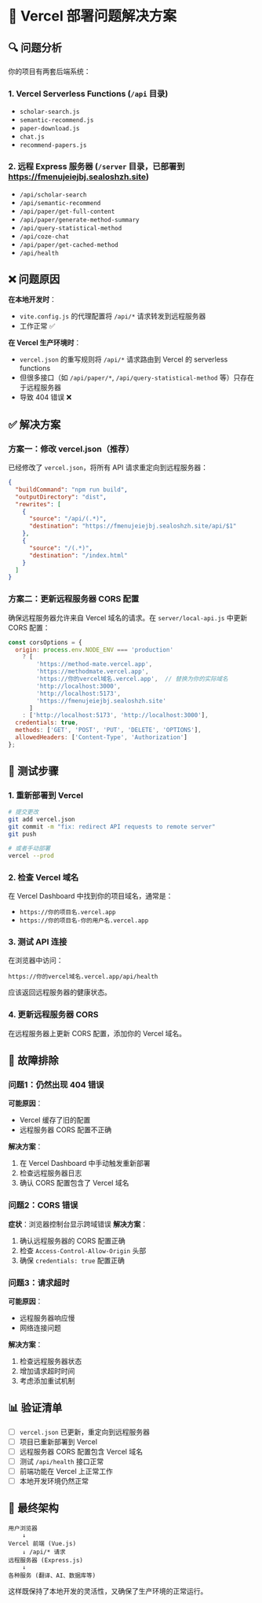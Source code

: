 # 🚀 Vercel 部署问题解决方案

## 🔍 问题分析

你的项目有两套后端系统：

### 1. Vercel Serverless Functions (`/api` 目录)
- `scholar-search.js`
- `semantic-recommend.js` 
- `paper-download.js`
- `chat.js`
- `recommend-papers.js`

### 2. 远程 Express 服务器 (`/server` 目录，已部署到 https://fmenujeiejbj.sealoshzh.site)
- `/api/scholar-search`
- `/api/semantic-recommend`
- `/api/paper/get-full-content`
- `/api/paper/generate-method-summary`
- `/api/query-statistical-method`
- `/api/coze-chat`
- `/api/paper/get-cached-method`
- `/api/health`

## ❌ 问题原因

**在本地开发时**：
- `vite.config.js` 的代理配置将 `/api/*` 请求转发到远程服务器
- 工作正常 ✅

**在 Vercel 生产环境时**：
- `vercel.json` 的重写规则将 `/api/*` 请求路由到 Vercel 的 serverless functions
- 但很多接口（如 `/api/paper/*`, `/api/query-statistical-method` 等）只存在于远程服务器
- 导致 404 错误 ❌

## ✅ 解决方案

### 方案一：修改 vercel.json（推荐）

已经修改了 `vercel.json`，将所有 API 请求重定向到远程服务器：

```json
{
  "buildCommand": "npm run build",
  "outputDirectory": "dist",
  "rewrites": [
    {
      "source": "/api/(.*)",
      "destination": "https://fmenujeiejbj.sealoshzh.site/api/$1"
    },
    {
      "source": "/(.*)",
      "destination": "/index.html"
    }
  ]
}
```

### 方案二：更新远程服务器 CORS 配置

确保远程服务器允许来自 Vercel 域名的请求。在 `server/local-api.js` 中更新 CORS 配置：

```javascript
const corsOptions = {
  origin: process.env.NODE_ENV === 'production' 
    ? [
        'https://method-mate.vercel.app',
        'https://methodmate.vercel.app', 
        'https://你的vercel域名.vercel.app',  // 替换为你的实际域名
        'http://localhost:3000',
        'http://localhost:5173',
        'https://fmenujeiejbj.sealoshzh.site'
      ]
    : ['http://localhost:5173', 'http://localhost:3000'],
  credentials: true,
  methods: ['GET', 'POST', 'PUT', 'DELETE', 'OPTIONS'],
  allowedHeaders: ['Content-Type', 'Authorization']
};
```

## 🧪 测试步骤

### 1. 重新部署到 Vercel
```bash
# 提交更改
git add vercel.json
git commit -m "fix: redirect API requests to remote server"
git push

# 或者手动部署
vercel --prod
```

### 2. 检查 Vercel 域名
在 Vercel Dashboard 中找到你的项目域名，通常是：
- `https://你的项目名.vercel.app`
- `https://你的项目名-你的用户名.vercel.app`

### 3. 测试 API 连接
在浏览器中访问：
```
https://你的vercel域名.vercel.app/api/health
```

应该返回远程服务器的健康状态。

### 4. 更新远程服务器 CORS
在远程服务器上更新 CORS 配置，添加你的 Vercel 域名。

## 🔧 故障排除

### 问题1：仍然出现 404 错误
**可能原因**：
- Vercel 缓存了旧的配置
- 远程服务器 CORS 配置不正确

**解决方案**：
1. 在 Vercel Dashboard 中手动触发重新部署
2. 检查远程服务器日志
3. 确认 CORS 配置包含了 Vercel 域名

### 问题2：CORS 错误
**症状**：浏览器控制台显示跨域错误
**解决方案**：
1. 确认远程服务器的 CORS 配置正确
2. 检查 `Access-Control-Allow-Origin` 头部
3. 确保 `credentials: true` 配置正确

### 问题3：请求超时
**可能原因**：
- 远程服务器响应慢
- 网络连接问题

**解决方案**：
1. 检查远程服务器状态
2. 增加请求超时时间
3. 考虑添加重试机制

## 📊 验证清单

- [ ] `vercel.json` 已更新，重定向到远程服务器
- [ ] 项目已重新部署到 Vercel
- [ ] 远程服务器 CORS 配置包含 Vercel 域名
- [ ] 测试 `/api/health` 接口正常
- [ ] 前端功能在 Vercel 上正常工作
- [ ] 本地开发环境仍然正常

## 🎯 最终架构

```
用户浏览器
    ↓
Vercel 前端 (Vue.js)
    ↓ /api/* 请求
远程服务器 (Express.js)
    ↓
各种服务 (翻译、AI、数据库等)
```

这样既保持了本地开发的灵活性，又确保了生产环境的正常运行。 